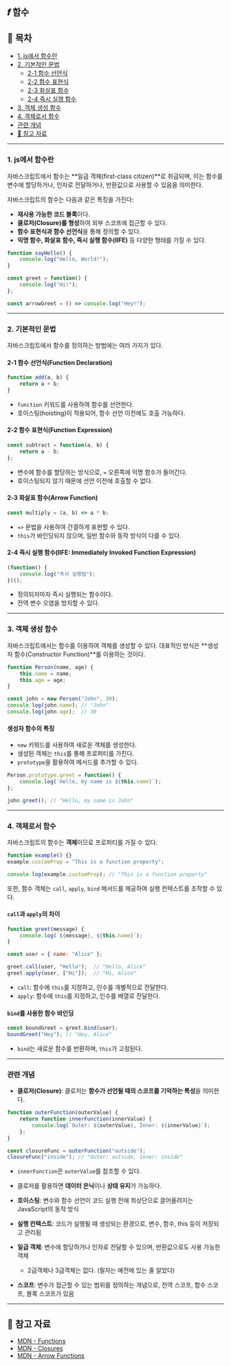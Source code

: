 ## 𝒇 함수

## 📌 목차

- [1. js에서 함수란](#1-js에서-함수란)
- [2. 기본적인 문법](#2-기본적인-문법)
    - [2-1 함수 선언식](#2-1-함수-선언식function-declaration)
    - [2-2 함수 표현식](#2-2-함수-표현식function-expression)
    - [2-3 화살표 함수](#2-3-화살표-함수arrow-function)
    - [2-4 즉시 실행 함수](#2-4-즉시-실행-함수iife-immediately-invoked-function-expression)
- [3. 객체 생성 함수](#3-객체-생성-함수)
- [4. 객체로서 함수](#4-객체로서-함수)
- [관련 개념](#관련-개념)
- [📌 참고 자료](#-참고-자료)

---

### **1. js에서 함수란**

자바스크립트에서 함수는 **일급 객체(first-class citizen)**로 취급되며, 이는 함수를 변수에 할당하거나, 인자로 전달하거나, 반환값으로 사용할 수 있음을 의미한다.

자바스크립트의 함수는 다음과 같은 특징을 가진다:
- **재사용 가능한 코드 블록**이다.
- **클로저(Closure)를 형성**하여 외부 스코프에 접근할 수 있다.
- **함수 표현식과 함수 선언식**을 통해 정의할 수 있다.
- **익명 함수, 화살표 함수, 즉시 실행 함수(IIFE)** 등 다양한 형태를 가질 수 있다.

```js
function sayHello() {
    console.log("Hello, World!");
}

const greet = function() {
    console.log("Hi!");
};

const arrowGreet = () => console.log("Hey!");
```

---

### **2. 기본적인 문법**

자바스크립트에서 함수를 정의하는 방법에는 여러 가지가 있다.

#### **2-1 함수 선언식(Function Declaration)**
```js
function add(a, b) {
    return a + b;
}
```
- `function` 키워드를 사용하여 함수를 선언한다.
- 호이스팅(hoisting)이 적용되어, 함수 선언 이전에도 호출 가능하다.

#### **2-2 함수 표현식(Function Expression)**
```js
const subtract = function(a, b) {
    return a - b;
};
```
- 변수에 함수를 할당하는 방식으로, `=` 오른쪽에 익명 함수가 들어간다.
- 호이스팅되지 않기 때문에 선언 이전에 호출할 수 없다.

#### **2-3 화살표 함수(Arrow Function)**
```js
const multiply = (a, b) => a * b;
```
- `=>` 문법을 사용하여 간결하게 표현할 수 있다.
- `this`가 바인딩되지 않으며, 일반 함수와 동작 방식이 다를 수 있다.

#### **2-4 즉시 실행 함수(IIFE: Immediately Invoked Function Expression)**
```js
(function() {
    console.log("즉시 실행됨");
})();
```
- 정의되자마자 즉시 실행되는 함수이다.
- 전역 변수 오염을 방지할 수 있다.

---

### **3. 객체 생성 함수**

자바스크립트에서는 함수를 이용하여 객체를 생성할 수 있다. 대표적인 방식은 **생성자 함수(Constructor Function)**를 이용하는 것이다.

```js
function Person(name, age) {
    this.name = name;
    this.age = age;
}

const john = new Person("John", 30);
console.log(john.name); // "John"
console.log(john.age);  // 30
```

#### **생성자 함수의 특징**
- `new` 키워드를 사용하여 새로운 객체를 생성한다.
- 생성된 객체는 `this`를 통해 프로퍼티를 가진다.
- `prototype`을 활용하여 메서드를 추가할 수 있다.

```js
Person.prototype.greet = function() {
    console.log(`Hello, my name is ${this.name}`);
};

john.greet(); // "Hello, my name is John"
```

---

### **4. 객체로서 함수**

자바스크립트의 함수는 **객체**이므로 프로퍼티를 가질 수 있다.

```js
function example() {}
example.customProp = "This is a function property";

console.log(example.customProp); // "This is a function property"
```

또한, 함수 객체는 `call`, `apply`, `bind` 메서드를 제공하여 실행 컨텍스트를 조작할 수 있다.

#### **`call`과 `apply`의 차이**
```js
function greet(message) {
    console.log(`${message}, ${this.name}`);
}

const user = { name: "Alice" };

greet.call(user, "Hello");  // "Hello, Alice"
greet.apply(user, ["Hi"]);  // "Hi, Alice"
```
- `call`: 함수에 `this`를 지정하고, 인수를 개별적으로 전달한다.
- `apply`: 함수에 `this`를 지정하고, 인수를 배열로 전달한다.

#### **`bind`를 사용한 함수 바인딩**
```js
const boundGreet = greet.bind(user);
boundGreet("Hey"); // "Hey, Alice"
```
- `bind`는 새로운 함수를 반환하며, `this`가 고정된다.

---

### **관련 개념**

- **클로저(Closure)**: 클로저는 **함수가 선언될 때의 스코프를 기억하는 특성**을 의미한다.

```js
function outerFunction(outerValue) {
    return function innerFunction(innerValue) {
        console.log(`Outer: ${outerValue}, Inner: ${innerValue}`);
    };
}

const closureFunc = outerFunction("outside");
closureFunc("inside"); // "Outer: outside, Inner: inside"
```
- `innerFunction`은 `outerValue`를 참조할 수 있다.
- 클로저를 활용하면 **데이터 은닉**이나 **상태 유지**가 가능하다.


- **호이스팅**: 변수와 함수 선언이 코드 실행 전에 최상단으로 끌어올려지는 JavaScript의 동작 방식
- **실행 컨텍스트**: 코드가 실행될 때 생성되는 환경으로, 변수, 함수, this 등이 저장되고 관리됨
- **일급 객체**: 변수에 할당하거나 인자로 전달할 수 있으며, 반환값으로도 사용 가능한 객체
    - 2급객체나 3급객체는 없다. (필자는 예전에 있는 줄 알았다)
- **스코프**: 변수가 접근할 수 있는 범위를 정의하는 개념으로, 전역 스코프, 함수 스코프, 블록 스코프가 있음

---

## 📌 참고 자료

- [MDN - Functions](https://developer.mozilla.org/en-US/docs/Web/JavaScript/Reference/Functions)
- [MDN - Closures](https://developer.mozilla.org/en-US/docs/Web/JavaScript/Closures)
- [MDN - Arrow Functions](https://developer.mozilla.org/en-US/docs/Web/JavaScript/Reference/Functions/Arrow_functions)

